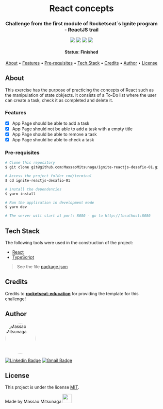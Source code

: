 

<h1 align="center">React concepts</h1>

<h3 align="center">Challenge from the first module of Rocketseat`s Ignite program - ReactJS trail </h3>

<p align="center">
  <img src="https://img.shields.io/github/issues/MassaoMitsunaga/ignite-reactjs-desafio-01" />
  <img src="https://img.shields.io/github/forks/MassaoMitsunaga/ignite-reactjs-desafio-01" />
  <img src="https://img.shields.io/github/stars/MassaoMitsunaga/ignite-reactjs-desafio-01" />
<img src="https://img.shields.io/github/license/MassaoMitsunaga/ignite-reactjs-desafio-01" />
</p>

<h4 align="center"> 
	 Status: Finished
</h4>

<p align="center">
 <a href="#about">About</a> •
 <a href="#features">Features</a> •
 <a href="#pre-requisites">Pre-requisites</a> • 
 <a href="#tech-stack">Tech Stack</a> • 
 <a href="#credits">Credits</a> • 
 <a href="#author">Author</a> • 
 <a href="#license">License</a>
</p>

## About

This exercise has the purpose of practicing the concepts of React such as the manipulation of state obkjects. It consists of a To-Do list where the user can create a task, check it as completed and delete it.

### Features

- [x] App Page should be able to add a task
- [x] App Page should not be able to add a task with a empty title
- [x] App Page should be able to remove a task
- [x] App Page should be able to check a task

### Pre-requisites

```bash
# Clone this repository
$ git clone git@github.com:MassaoMitsunaga/ignite-reactjs-desafio-01.git

# Access the project folder cmd/terminal
$ cd ignite-reactjs-desafio-01

# install the dependencies
$ yarn install

# Run the application in development mode
$ yarn dev

# The server will start at port: 8080 - go to http://localhost:8080
```

## Tech Stack

The following tools were used in the construction of the project:

- [React](https://reactjs.org/)
- [TypeScript](https://www.typescriptlang.org/)

> See the file  [package.json](https://github.com/MassaoMitsunaga/ignite-reactjs-desafio-01/blob/main/package.json)

## Credits

Credits to <a href="https://github.com/rocketseat-education">**rocketseat-education**</a> for providing the template for this challenge!

## Author

 <img style="border-radius: 50%;" src="https://avatars.githubusercontent.com/u/20426370?v=4" width="100px;" alt="Massao Mitsunaga"/>

 [![Linkedin Badge](https://img.shields.io/badge/-Massao-blue?style=flat-square&logo=Linkedin&logoColor=white&link=https://www.linkedin.com/in/massaomitsunaga/)](https://www.linkedin.com/in/massaomitsunaga/) 
[![Gmail Badge](https://img.shields.io/badge/-mitsun.massao@gmail.com-c14438?style=flat-square&logo=Gmail&logoColor=white&link=mailto:mitsun.massao@gmail.com)](mailto:mitsun.massao@gmail.com)

## License

This project is under the license [MIT](./LICENSE).

Made by Massao Mitsunaga <img src="https://raw.githubusercontent.com/kaueMarques/kaueMarques/master/hi.gif" width="30px">
